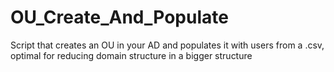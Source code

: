 # OU_Create_And_Populate
Script that creates an OU in your AD and populates it with users from a .csv, optimal for reducing domain structure in a bigger structure

